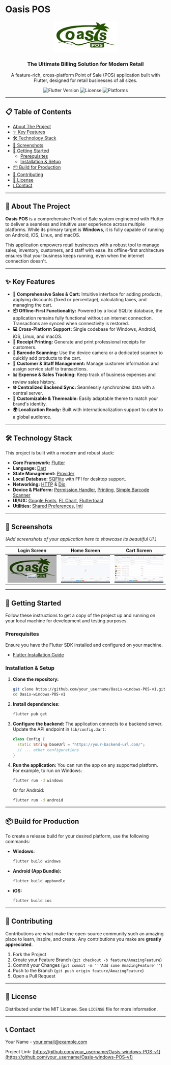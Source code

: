# Oasis POS

<div align="center">
  <img src="assets/images/oasis_pos_logo_.1-1.png" alt="Oasis POS Logo" width="200"/>
</div>

<h3 align="center">The Ultimate Billing Solution for Modern Retail</h3>

<p align="center">
  A feature-rich, cross-platform Point of Sale (POS) application built with Flutter, designed for retail businesses of all sizes.
</p>

<p align="center">
  <img src="https://img.shields.io/badge/Flutter-3.x-blue.svg" alt="Flutter Version">
  <img src="https://img.shields.io/badge/License-MIT-green.svg" alt="License">
  <img src="https://img.shields.io/badge/platform-Windows%20%7C%20Android%20%7C%20iOS%20%7C%20Linux%20%7C%20macOS-lightgrey.svg" alt="Platforms">
</p>

---

## 📋 Table of Contents

- [About The Project](#-about-the-project)
- [✨ Key Features](#-key-features)
- [🛠️ Technology Stack](#-technology-stack)
- [📸 Screenshots](#-screenshots)
- [🚀 Getting Started](#-getting-started)
  - [Prerequisites](#prerequisites)
  - [Installation & Setup](#installation--setup)
- [📦 Build for Production](#-build-for-production)
- [🤝 Contributing](#-contributing)
- [📄 License](#-license)
- [📞 Contact](#-contact)

---

## 📖 About The Project

**Oasis POS** is a comprehensive Point of Sale system engineered with Flutter to deliver a seamless and intuitive user experience across multiple platforms. While its primary target is **Windows**, it is fully capable of running on Android, iOS, Linux, and macOS.

This application empowers retail businesses with a robust tool to manage sales, inventory, customers, and staff with ease. Its offline-first architecture ensures that your business keeps running, even when the internet connection doesn't.

---

## ✨ Key Features

- **🛒 Comprehensive Sales & Cart:** Intuitive interface for adding products, applying discounts (fixed or percentage), calculating taxes, and managing the cart.
- **📦 Offline-First Functionality:** Powered by a local SQLite database, the application remains fully functional without an internet connection. Transactions are synced when connectivity is restored.
- **💻 Cross-Platform Support:** Single codebase for Windows, Android, iOS, Linux, and macOS.
- **📠 Receipt Printing:** Generate and print professional receipts for customers.
- **🔳 Barcode Scanning:** Use the device camera or a dedicated scanner to quickly add products to the cart.
- **👥 Customer & Staff Management:** Manage customer information and assign service staff to transactions.
- **📊 Expense & Sales Tracking:** Keep track of business expenses and review sales history.
- **🌐 Centralized Backend Sync:** Seamlessly synchronizes data with a central server.
- **🎨 Customizable & Themeable:** Easily adaptable theme to match your brand's identity.
- **🌍 Localization Ready:** Built with internationalization support to cater to a global audience.

---

## 🛠️ Technology Stack

This project is built with a modern and robust stack:

- **Core Framework:** [Flutter](https://flutter.dev/)
- **Language:** [Dart](https://dart.dev/)
- **State Management:** [Provider](https://pub.dev/packages/provider)
- **Local Database:** [SQFlite](https://pub.dev/packages/sqflite) with FFI for desktop support.
- **Networking:** [HTTP](https://pub.dev/packages/http) & [Dio](https://pub.dev/packages/dio)
- **Device & Platform:** [Permission Handler](https://pub.dev/packages/permission_handler), [Printing](https://pub.dev/packages/printing), [Simple Barcode Scanner](https://pub.dev/packages/simple_barcode_scanner)
- **UI/UX:** [Google Fonts](https://pub.dev/packages/google_fonts), [FL Chart](https://pub.dev/packages/fl_chart), [Fluttertoast](https://pub.dev/packages/fluttertoast)
- **Utilities:** [Shared Preferences](https://pub.dev/packages/shared_preferences), [Intl](https://pub.dev/packages/intl)

---

## 📸 Screenshots

_(Add screenshots of your application here to showcase its beautiful UI.)_

| Login Screen                                 | Home Screen                            | Cart Screen                            |
| -------------------------------------------- | -------------------------------------- | -------------------------------------- |
| ![Login Screen](assets\images\LoignPage.jpg) | ![Home Screen](assets\images\Home.png) | ![Cart Screen](assets\images\cart.png) |

---

## 🚀 Getting Started

Follow these instructions to get a copy of the project up and running on your local machine for development and testing purposes.

### Prerequisites

Ensure you have the Flutter SDK installed and configured on your machine.

- [Flutter Installation Guide](https://flutter.dev/docs/get-started/install)

### Installation & Setup

1.  **Clone the repository:**

    ```sh
    git clone https://github.com/your_username/Oasis-windows-POS-v1.git
    cd Oasis-windows-POS-v1
    ```

2.  **Install dependencies:**

    ```sh
    flutter pub get
    ```

3.  **Configure the backend:**
    The application connects to a backend server. Update the API endpoint in `lib/config.dart`:

    ```dart
    class Config {
      static String baseUrl = "https://your-backend-url.com/";
      // ... other configurations
    }
    ```

4.  **Run the application:**
    You can run the app on any supported platform. For example, to run on Windows:
    ```sh
    flutter run -d windows
    ```
    Or for Android:
    ```sh
    flutter run -d android
    ```

---

## 📦 Build for Production

To create a release build for your desired platform, use the following commands:

- **Windows:**

  ```sh
  flutter build windows
  ```

- **Android (App Bundle):**

  ```sh
  flutter build appbundle
  ```

- **iOS:**
  ```sh
  flutter build ios
  ```

---

## 🤝 Contributing

Contributions are what make the open-source community such an amazing place to learn, inspire, and create. Any contributions you make are **greatly appreciated**.

1.  Fork the Project
2.  Create your Feature Branch (`git checkout -b feature/AmazingFeature`)
3.  Commit your Changes (`git commit -m '''Add some AmazingFeature'''`)
4.  Push to the Branch (`git push origin feature/AmazingFeature`)
5.  Open a Pull Request

---

## 📄 License

Distributed under the MIT License. See `LICENSE` file for more information.

---

## 📞 Contact

Your Name - your.email@example.com

Project Link: [https://github.com/your_username/Oasis-windows-POS-v1](https://github.com/your_username/Oasis-windows-POS-v1)
